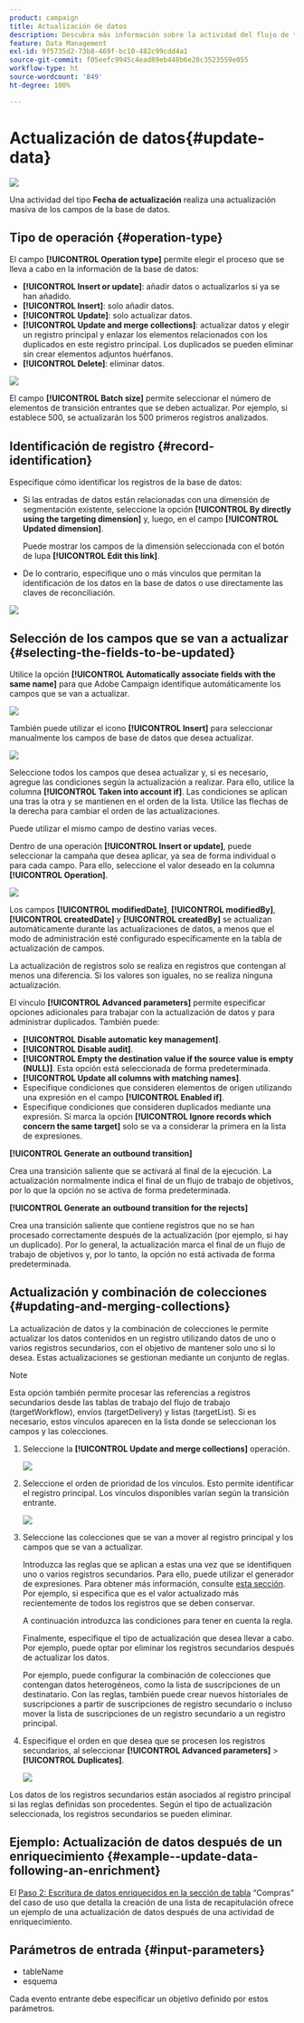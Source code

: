 ```yaml
---
product: campaign
title: Actualización de datos
description: Descubra más información sobre la actividad del flujo de trabajo Actualización de datos
feature: Data Management
exl-id: 9f5735d2-73b8-469f-bc10-482c99cdd4a1
source-git-commit: f05eefc9945c4ead89eb448b6e28c3523559e055
workflow-type: ht
source-wordcount: '849'
ht-degree: 100%

---
```


# Actualización de datos{#update-data}

![](../../assets/common.svg)

Una actividad del tipo **Fecha de actualización** realiza una actualización masiva de los campos de la base de datos.

## Tipo de operación {#operation-type}

El campo **[!UICONTROL Operation type]** permite elegir el proceso que se lleva a cabo en la información de la base de datos:

* **[!UICONTROL Insert or update]**: añadir datos o actualizarlos si ya se han añadido.
* **[!UICONTROL Insert]**: solo añadir datos.
* **[!UICONTROL Update]**: solo actualizar datos.
* **[!UICONTROL Update and merge collections]**: actualizar datos y elegir un registro principal y enlazar los elementos relacionados con los duplicados en este registro principal. Los duplicados se pueden eliminar sin crear elementos adjuntos huérfanos.
* **[!UICONTROL Delete]**: eliminar datos.

![](assets/s_advuser_update_data_1.png)

El campo **[!UICONTROL Batch size]** permite seleccionar el número de elementos de transición entrantes que se deben actualizar. Por ejemplo, si establece 500, se actualizarán los 500 primeros registros analizados.

## Identificación de registro {#record-identification}

Especifique cómo identificar los registros de la base de datos:

* Si las entradas de datos están relacionadas con una dimensión de segmentación existente, seleccione la opción **[!UICONTROL By directly using the targeting dimension]** y, luego, en el campo **[!UICONTROL Updated dimension]**.

   Puede mostrar los campos de la dimensión seleccionada con el botón de lupa **[!UICONTROL Edit this link]**.

* De lo contrario, especifique uno o más vínculos que permitan la identificación de los datos en la base de datos o use directamente las claves de reconciliación.

![](assets/s_advuser_update_data_2.png)

## Selección de los campos que se van a actualizar {#selecting-the-fields-to-be-updated}

Utilice la opción **[!UICONTROL Automatically associate fields with the same name]** para que Adobe Campaign identifique automáticamente los campos que se van a actualizar.

![](assets/s_advuser_update_data_3b.png)

También puede utilizar el icono **[!UICONTROL Insert]** para seleccionar manualmente los campos de base de datos que desea actualizar.

![](assets/s_advuser_update_data_3.png)

Seleccione todos los campos que desea actualizar y, si es necesario, agregue las condiciones según la actualización a realizar. Para ello, utilice la columna **[!UICONTROL Taken into account if]**. Las condiciones se aplican una tras la otra y se mantienen en el orden de la lista. Utilice las flechas de la derecha para cambiar el orden de las actualizaciones.

Puede utilizar el mismo campo de destino varias veces.

Dentro de una operación **[!UICONTROL Insert or update]**, puede seleccionar la campaña que desea aplicar, ya sea de forma individual o para cada campo. Para ello, seleccione el valor deseado en la columna **[!UICONTROL Operation]**.

![](assets/s_advuser_update_data_5.png)

Los campos **[!UICONTROL modifiedDate]**, **[!UICONTROL modifiedBy]**, **[!UICONTROL createdDate]** y **[!UICONTROL createdBy]** se actualizan automáticamente durante las actualizaciones de datos, a menos que el modo de administración esté configurado específicamente en la tabla de actualización de campos.

La actualización de registros solo se realiza en registros que contengan al menos una diferencia. Si los valores son iguales, no se realiza ninguna actualización.

El vínculo **[!UICONTROL Advanced parameters]** permite especificar opciones adicionales para trabajar con la actualización de datos y para administrar duplicados. También puede:

* **[!UICONTROL Disable automatic key management]**.
* **[!UICONTROL Disable audit]**.
* **[!UICONTROL Empty the destination value if the source value is empty (NULL)]**. Esta opción está seleccionada de forma predeterminada.
* **[!UICONTROL Update all columns with matching names]**.
* Especifique condiciones que consideren elementos de origen utilizando una expresión en el campo **[!UICONTROL Enabled if]**.
* Especifique condiciones que consideren duplicados mediante una expresión. Si marca la opción **[!UICONTROL Ignore records which concern the same target]** solo se va a considerar la primera en la lista de expresiones.

**[!UICONTROL Generate an outbound transition]**

Crea una transición saliente que se activará al final de la ejecución. La actualización normalmente indica el final de un flujo de trabajo de objetivos, por lo que la opción no se activa de forma predeterminada.

**[!UICONTROL Generate an outbound transition for the rejects]**

Crea una transición saliente que contiene registros que no se han procesado correctamente después de la actualización (por ejemplo, si hay un duplicado). Por lo general, la actualización marca el final de un flujo de trabajo de objetivos y, por lo tanto, la opción no está activada de forma predeterminada.

## Actualización y combinación de colecciones {#updating-and-merging-collections}

La actualización de datos y la combinación de colecciones le permite actualizar los datos contenidos en un registro utilizando datos de uno o varios registros secundarios, con el objetivo de mantener solo uno si lo desea. Estas actualizaciones se gestionan mediante un conjunto de reglas.

>[!NOTE]
>
>Esta opción también permite procesar las referencias a registros secundarios desde las tablas de trabajo del flujo de trabajo (targetWorkflow), envíos (targetDelivery) y listas (targetList). Si es necesario, estos vínculos aparecen en la lista donde se seleccionan los campos y las colecciones.

1. Seleccione la **[!UICONTROL Update and merge collections]** operación.

   ![](assets/update_and_merge_collections1.png)

1. Seleccione el orden de prioridad de los vínculos. Esto permite identificar el registro principal. Los vínculos disponibles varían según la transición entrante.

   ![](assets/update_and_merge_collections2.png)

1. Seleccione las colecciones que se van a mover al registro principal y los campos que se van a actualizar.

   Introduzca las reglas que se aplican a estas una vez que se identifiquen uno o varios registros secundarios. Para ello, puede utilizar el generador de expresiones. Para obtener más información, consulte [esta sección](../../platform/using/defining-filter-conditions.md#building-expressions). Por ejemplo, si especifica que es el valor actualizado más recientemente de todos los registros que se deben conservar.

   A continuación introduzca las condiciones para tener en cuenta la regla.

   Finalmente, especifique el tipo de actualización que desea llevar a cabo. Por ejemplo, puede optar por eliminar los registros secundarios después de actualizar los datos.

   Por ejemplo, puede configurar la combinación de colecciones que contengan datos heterogéneos, como la lista de suscripciones de un destinatario. Con las reglas, también puede crear nuevos historiales de suscripciones a partir de suscripciones de registro secundario o incluso mover la lista de suscripciones de un registro secundario a un registro principal.

1. Especifique el orden en que desea que se procesen los registros secundarios, al seleccionar **[!UICONTROL Advanced parameters]** > **[!UICONTROL Duplicates]**.

   ![](assets/update_and_merge_collections3.png)

Los datos de los registros secundarios están asociados al registro principal si las reglas definidas son procedentes. Según el tipo de actualización seleccionada, los registros secundarios se pueden eliminar.

## Ejemplo: Actualización de datos después de un enriquecimiento {#example--update-data-following-an-enrichment}

El [Paso 2: Escritura de datos enriquecidos en la sección de tabla](creating-a-summary-list.md#step-2--writing-enriched-data-to-the--purchases--table) “Compras” del caso de uso que detalla la creación de una lista de recapitulación ofrece un ejemplo de una actualización de datos después de una actividad de enriquecimiento.

## Parámetros de entrada {#input-parameters}

* tableName
* esquema

Cada evento entrante debe especificar un objetivo definido por estos parámetros.
